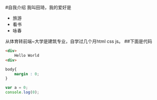 #自我介绍
我叫田琦，我的爱好是
* 旅游
* 看书
* 咏春
    
从体育转前端~大学是建筑专业，自学过几个月html css js。
##下面是代码
```html
<div>
    Hello World
<div>
```
```css
body{
    margin : 0;
}
```
```javascript
var a = 0;
console.log(0);
```
